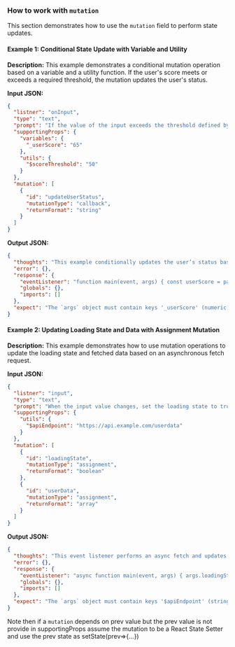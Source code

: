 ### How to work with `mutation`

This section demonstrates how to use the `mutation` field to perform state updates.

#### Example 1: Conditional State Update with Variable and Utility

**Description:** This example demonstrates a conditional mutation operation based on a variable and a utility function. If the user's score meets or exceeds a required threshold, the mutation updates the user's status.

**Input JSON:**

```json
{
  "listner": "onInput",
  "type": "text",
  "prompt": "If the value of the input exceeds the threshold defined by '$scoreThreshold', call the mutation callback '&updateUserStatus' with 'VIP'. Otherwise, call it with 'Regular'.",
  "supportingProps": {
    "variables": {
      "_userScore": "65"
    },
    "utils": {
      "$scoreThreshold": "50"
    }
  },
  "mutation": [
    {
      "id": "updateUserStatus",
      "mutationType": "callback",
      "returnFormat": "string"
    }
  ]
}
```

**Output JSON:**

```json
{
  "thoughts": "This example conditionally updates the user’s status based on their score and the threshold defined by the utility.",
  "error": {},
  "response": {
    "eventListener": "function main(event, args) { const userScore = parseInt(args._userScore); const scoreThreshold = parseInt(args.$scoreThreshold); const status = userScore >= scoreThreshold ? 'VIP' : 'Regular'; args.updateUserStatus(status); }",
    "globals": {},
    "imports": []
  },
  "expect": "The `args` object must contain keys '_userScore' (numeric) and '$scoreThreshold' (string). The mutation callback `updateUserStatus` should accept a string argument representing the user's status."
}
```

#### Example 2: Updating Loading State and Data with Assignment Mutation

**Description:** This example demonstrates how to use mutation operations to update the loading state and fetched data based on an asynchronous fetch request.

**Input JSON:**

```json
{
  "listner": "input",
  "type": "text",
  "prompt": "When the input value changes, set the loading state to true, perform an async fetch to '$apiEndpoint', then update the loading state to false. If successful, assign the fetched data to the mutation '&userData', otherwise assign an empty array.",
  "supportingProps": {
    "utils": {
      "$apiEndpoint": "https://api.example.com/userdata"
    }
  },
  "mutation": [
    {
      "id": "loadingState",
      "mutationType": "assignment",
      "returnFormat": "boolean"
    },
    {
      "id": "userData",
      "mutationType": "assignment",
      "returnFormat": "array"
    }
  ]
}
```

**Output JSON:**

```json
{
  "thoughts": "This event listener performs an async fetch and updates the state accordingly using assignment mutations for loading and data.",
  "error": {},
  "response": {
    "eventListener": "async function main(event, args) { args.loadingState = true; try { const response = await fetch(args.$apiEndpoint); if (response.ok) { const data = await response.json(); args.userData = data || []; } else { args.userData = []; } } catch (error) { args.userData = []; console.error('Fetch error:', error); } finally { args.loadingState = false; } }",
    "globals": {},
    "imports": []
  },
  "expect": "The `args` object must contain keys '$apiEndpoint' (string), 'loadingState' (boolean), and 'userData' (array). The `userData` will be updated with fetched data, or an empty array if an error occurs."
}
```

Note then if a `mutation` depends on prev value but the prev value is not provide in supportingProps assume the mutation to be a React State Setter and use the prev state as setState(prev=>{...})
